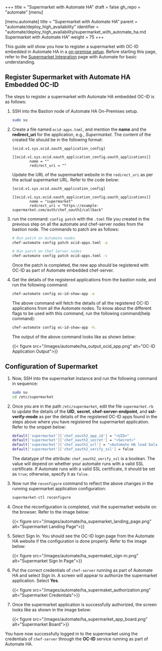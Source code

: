 +++
title = "Supermarket with Automate HA"
draft = false
gh_repo = "automate"
[menu]

  [menu.automate]
    title = "Supermarket with Automate HA"
    parent = "automate/deploy_high_availability"
    identifier = "automate/deploy_high_availability/supermarket_with_automate_ha.md Supermarket with Automate HA"
    weight = 75
+++

This guide will show you how to register a supermarket with OC-ID embedded in Automate HA in a [on-premise setup](/automate/ha_onprim_deployment_procedure/). Before starting this page, refer to the [Supermarket Integration](/automate/supermarket_integration_with_automate/) page with Automate for basic understanding.

## Register Supermarket with Automate HA Embedded OC-ID

The steps to register a supermarket with Automate HA embedded OC-ID is as follows:

1. SSH into the Bastion node of Automate HA On-Premises setup.

    ```bash
    sudo su
    ```

1. Create a file named `ocid-apps.toml`, and mention the **name** and the **redirect_uri** for the application, e.g., *Supermarket*. The content of the created file should be in the following format:

    ```cd
    [ocid.v1.sys.ocid.oauth_application_config]
        [[ocid.v1.sys.ocid.oauth_application_config.oauth_applications]]
            name = ""
            redirect_uri = ""
    ```

    Update the URL of the supermarket website in the `redirect_uri` as per the actual supermarket URL. Refer to the code below:

    ```cd
    [ocid.v1.sys.ocid.oauth_application_config]
        [[ocid.v1.sys.ocid.oauth_application_config.oauth_applications]]
            name = "supermarket"
            redirect_uri = "https://example-supermarket.com/auth/chef_oauth2/callback"
    ```

1. run the command: `config patch` with the `.toml` file you created in the previous step on all the automate and chef-server nodes from the bastion node. The commands to patch are as follows:

    ```bash
    # Run patch on Automate nodes
    chef-automate config patch ocid-apps.toml -a
    ```

    ```bash
    # Run patch on Chef Server nodes
    chef-automate config patch ocid-apps.toml -c
    ```

    Once the patch is completed, the new app should be registered with OC-ID as part of Automate embedded chef-server.

1. Get the details of the registered applications from the bastion node, and run the following command:

    ```bash
    chef-automate config oc-id-show-app -a
    ```

    The above command will fetch the details of all the registered OC-ID applications from all the Automate nodes. To know about the different flags to be used with this command, run the following command(help command):

    ```bash
    chef-automate config oc-id-show-app -h.
    ```

    The output of the above command looks like as shown below:

    {{< figure src="/images/automate/ha_output_ocid_app.png" alt="OC-ID Application Output">}}

## Configuration of Supermarket

1. Now, SSH into the supermarket instance and run the following command in sequence:

    ```bash
    sudo su
    cd /etc/supermarket
    ```

1. Once you are in the path `/etc/supermarket`, edit the file `supermarket.rb` to update the details of the **UID**, **secret**, **chef-server-endpoint**, and **ssl-verify-mode** as per the details of the registered OC-ID apps found in the steps above where you have registered the supermarket application. Refer to the snippet below:

    ```bash
    default['supermarket']['chef_oauth2_app_id'] = "<UID>"
    default['supermarket']['chef_oauth2_secret'] = "<Secret>"
    default['supermarket']['chef_oauth2_url'] = "<Automate HA load balancer FQDN>"
    default['supermarket']['chef_oauth2_verify_ssl'] = false
    ```

    The datatype of the attribute: `chef_oauth2_verify_ssl` is a boolean. The value will depend on whether your automate runs with a valid SSL certificate. If Automate runs with a valid SSL certificate, it should be set as `true`; otherwise, specify it as `false`.

1. Now run the `reconfigure` command to reflect the above changes in the running supermarket application configuration:

    ```bash
    supermarket-ctl reconfigure
    ```

1. Once the reconfiguration is completed, visit the supermarket website on the browser. Refer to the image below:

    {{< figure src="/images/automate/ha_supemarket_landing_page.png" alt="Supermarket Landing Page">}}

1. Select Sign In. You should see the OC-ID login page from the Automate HA website if the configuration is done properly. Refer to the image below:

    {{< figure src="/images/automate/ha_supermaket_sign-in.png" alt="Supermarket Sign In Page">}}

1. Put the correct credentials of `chef-server` running as part of Automate HA and select Sign In. A screen will appear to authorize the supermarket application. Select **Yes**.

    {{< figure src="/images/automate/ha_supermaket_authorization.png" alt="Supermarket Credentials">}}

1. Once the supermarket application is successfully authorized, the screen looks like as shown in the image below:

    {{< figure src="/images/automate/ha_supermarket_app_board.png" alt="Supermarket Board">}}

You have now successfully logged in to the supermarket using the credentials of `chef-server` through the **OC-ID** service running as part of Automate HA.
